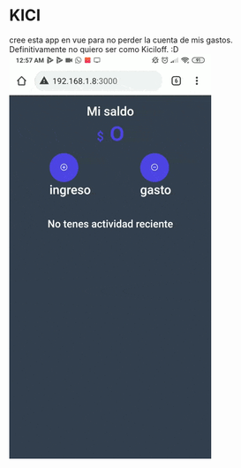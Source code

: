 # KICI
cree esta app en vue para no perder la cuenta de mis gastos. Definitivamente no quiero ser como Kiciloff. :D
<img src="./docs/Chrome.gif">
